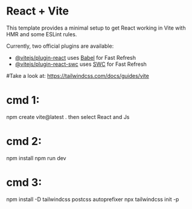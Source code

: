 # React + Vite

This template provides a minimal setup to get React working in Vite with HMR and some ESLint rules.

Currently, two official plugins are available:

- [@vitejs/plugin-react](https://github.com/vitejs/vite-plugin-react/blob/main/packages/plugin-react/README.md) uses [Babel](https://babeljs.io/) for Fast Refresh
- [@vitejs/plugin-react-swc](https://github.com/vitejs/vite-plugin-react-swc) uses [SWC](https://swc.rs/) for Fast Refresh


#Take a look at:
https://tailwindcss.com/docs/guides/vite

# cmd 1:
npm create vite@latest .
then select React and Js
# cmd 2:
npm install
npm run dev
# cmd 3:
npm install -D tailwindcss postcss autoprefixer
npx tailwindcss init -p

